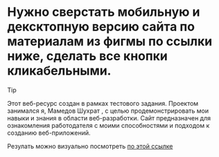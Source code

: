 # Нужно сверстать мобильную и дексктопную версию сайта по материалам из фигмы по ссылки ниже, сделать все кнопки кликабельными.

> [!TIP] 
> Этот веб-ресурс создан в рамках тестового задания. Проектом занимался я, Мамедов Шухрат , с целью продемонстрировать мои навыки и знания в области веб-разработки. Сайт  предназначен для ознакомления работодателя с моими способностями и подходом к созданию веб-приложений.

Резулать можно визуально посмотреть [по этой ссылке]( )

